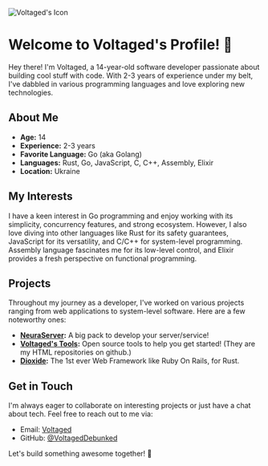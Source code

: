 ![Voltaged's Icon](https://github.com/VoltagedDebunked/VoltagedDebunked/assets/140754373/b98462d9-a488-4b06-b33f-8261c5c1ef4d)
# Welcome to Voltaged's Profile! 👋

Hey there! I'm Voltaged, a 14-year-old software developer passionate about building cool stuff with code. With 2-3 years of experience under my belt, I've dabbled in various programming languages and love exploring new technologies.

## About Me

- **Age:** 14
- **Experience:** 2-3 years
- **Favorite Language:** Go (aka Golang)
- **Languages:** Rust, Go, JavaScript, C, C++, Assembly, Elixir
- **Location:** Ukraine

## My Interests

I have a keen interest in Go programming and enjoy working with its simplicity, concurrency features, and strong ecosystem. However, I also love diving into other languages like Rust for its safety guarantees, JavaScript for its versatility, and C/C++ for system-level programming. Assembly language fascinates me for its low-level control, and Elixir provides a fresh perspective on functional programming.

## Projects

Throughout my journey as a developer, I've worked on various projects ranging from web applications to system-level software. Here are a few noteworthy ones:

- **[NeuraServer](https://github.com/NeuraServer/NeuraServer):** A big pack to develop your server/service!
- **[Voltaged's Tools](https://github.com/voltageddebunked):** Open source tools to help you get started! (They are my HTML repositories on github.)
- **[Dioxide](https://dioxide-rs.static.domains):** The 1st ever Web Framework like Ruby On Rails, for Rust.
## Get in Touch

I'm always eager to collaborate on interesting projects or just have a chat about tech. Feel free to reach out to me via:

- Email: [Voltaged](mailto:rusindanilo@gmail.com)
- GitHub: [@VoltagedDebunked](https://github.com/VoltagedDebunked)

Let's build something awesome together! 🚀

